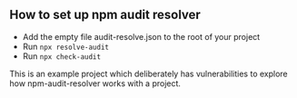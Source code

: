 ## How to set up npm audit resolver 
* Add the empty file audit-resolve.json to the root of your project
* Run `npx resolve-audit`   
* Run `npx check-audit`


This is an example project which deliberately has vulnerabilities to explore how npm-audit-resolver works with a project. 
